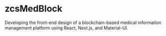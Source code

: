 # zcsMedBlock
Developing the front-end design of a blockchain-based medical information management platform using React, Next.js, and Material-UI.

